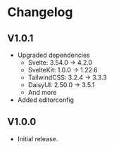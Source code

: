 # Changelog

## V1.0.1

- Upgraded dependencies
  - Svelte: 3.54.0 -> 4.2.0
  - SvelteKit: 1.0.0 -> 1.22.6
  - TailwindCSS: 3.2.4 -> 3.3.3
  - DaisyUI: 2.50.0 -> 3.5.1
  - And more
- Added editorconfig

## V1.0.0

- Initial release.
